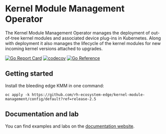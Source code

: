 # Kernel Module Management Operator

The Kernel Module Management Operator manages the deployment of out-of-tree kernel modules and
associated device plug-ins in Kubernetes. Along with deployment it also manages the lifecycle of
the kernel modules for new incoming kernel versions attached to upgrades.

[![Go Report Card](https://goreportcard.com/badge/github.com/rh-ecosystem-edge/kernel-module-management)](https://goreportcard.com/report/github.com/rh-ecosystem-edge/kernel-module-management)
[![codecov](https://codecov.io/gh/rh-ecosystem-edge/kernel-module-management/branch/main/graph/badge.svg?token=OMIRXMN03W)](https://codecov.io/gh/rh-ecosystem-edge/kernel-module-management)
[![Go Reference](https://pkg.go.dev/badge/github.com/rh-ecosystem-edge/kernel-module-management.svg)](https://pkg.go.dev/github.com/rh-ecosystem-edge/kernel-module-management)

## Getting started
Install the bleeding edge KMM in one command:
```shell
oc apply -k https://github.com/rh-ecosystem-edge/kernel-module-management/config/default?ref=release-2.5
```

## Documentation and lab

You can find examples and labs on the [documentation website](https://openshift-kmm.netlify.app).
